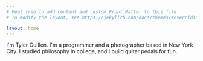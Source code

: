 ```yaml
---
# Feel free to add content and custom Front Matter to this file.
# To modify the layout, see https://jekyllrb.com/docs/themes/#overriding-theme-defaults

layout: home
---
```


I'm Tyler Guillen. I'm a programmer and a photographer based in New York City. I studied philosophy in college, and I build guitar pedals for fun.
